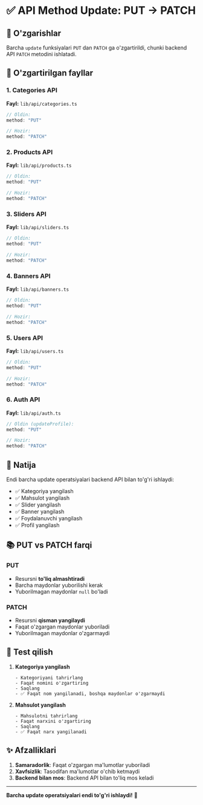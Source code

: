 # ✅ API Method Update: PUT → PATCH

## 🔄 O'zgarishlar

Barcha `update` funksiyalari `PUT` dan `PATCH` ga o'zgartirildi, chunki backend API `PATCH` metodini ishlatadi.

## 📝 O'zgartirilgan fayllar

### 1. Categories API
**Fayl:** `lib/api/categories.ts`
```typescript
// Oldin:
method: "PUT"

// Hozir:
method: "PATCH"
```

### 2. Products API
**Fayl:** `lib/api/products.ts`
```typescript
// Oldin:
method: "PUT"

// Hozir:
method: "PATCH"
```

### 3. Sliders API
**Fayl:** `lib/api/sliders.ts`
```typescript
// Oldin:
method: "PUT"

// Hozir:
method: "PATCH"
```

### 4. Banners API
**Fayl:** `lib/api/banners.ts`
```typescript
// Oldin:
method: "PUT"

// Hozir:
method: "PATCH"
```

### 5. Users API
**Fayl:** `lib/api/users.ts`
```typescript
// Oldin:
method: "PUT"

// Hozir:
method: "PATCH"
```

### 6. Auth API
**Fayl:** `lib/api/auth.ts`
```typescript
// Oldin (updateProfile):
method: "PUT"

// Hozir:
method: "PATCH"
```

## 🎯 Natija

Endi barcha update operatsiyalari backend API bilan to'g'ri ishlaydi:

- ✅ Kategoriya yangilash
- ✅ Mahsulot yangilash
- ✅ Slider yangilash
- ✅ Banner yangilash
- ✅ Foydalanuvchi yangilash
- ✅ Profil yangilash

## 📚 PUT vs PATCH farqi

### PUT
- Resursni **to'liq almashtiradi**
- Barcha maydonlar yuborilishi kerak
- Yuborilmagan maydonlar `null` bo'ladi

### PATCH
- Resursni **qisman yangilaydi**
- Faqat o'zgargan maydonlar yuboriladi
- Yuborilmagan maydonlar o'zgarmaydi

## 🧪 Test qilish

1. **Kategoriya yangilash**
   ```
   - Kategoriyani tahrirlang
   - Faqat nomini o'zgartiring
   - Saqlang
   - ✅ Faqat nom yangilanadi, boshqa maydonlar o'zgarmaydi
   ```

2. **Mahsulot yangilash**
   ```
   - Mahsulotni tahrirlang
   - Faqat narxini o'zgartiring
   - Saqlang
   - ✅ Faqat narx yangilanadi
   ```

## ✨ Afzalliklari

1. **Samaradorlik**: Faqat o'zgargan ma'lumotlar yuboriladi
2. **Xavfsizlik**: Tasodifan ma'lumotlar o'chib ketmaydi
3. **Backend bilan mos**: Backend API bilan to'liq mos keladi

---

**Barcha update operatsiyalari endi to'g'ri ishlaydi!** 🎉

